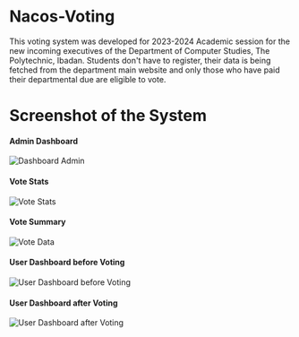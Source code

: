 # Nacos-Voting

This voting system was developed for 2023-2024 Academic session for the new incoming executives of the Department of Computer Studies, The Polytechnic, Ibadan.
Students don't have to register, their data is being fetched from the department main website and only those who have paid their departmental due are eligible to vote.

# Screenshot of the System

#### Admin Dashboard
![Dashboard Admin](https://github.com/Afolabi8120/Nacos-Voting/assets/46169907/838e335d-7d46-40ce-912a-cb21ee8cdcc5)

#### Vote Stats
![Vote Stats](https://github.com/Afolabi8120/Nacos-Voting/assets/46169907/cbf9d05d-261c-4d9e-87a5-b243a94a1375)

#### Vote Summary
![Vote Data](https://github.com/Afolabi8120/Nacos-Voting/assets/46169907/64e3a319-579b-4d55-a584-14eae926b4b8)

#### User Dashboard before Voting
![User Dashboard before Voting](https://github.com/Afolabi8120/Nacos-Voting/assets/46169907/538b418e-ed9c-4b77-b7b1-97191104e979)

#### User Dashboard after Voting
![User Dashboard after Voting](https://github.com/Afolabi8120/Nacos-Voting/assets/46169907/13e5e0ca-9dae-4d0d-8960-54c9c9aa24f6)

